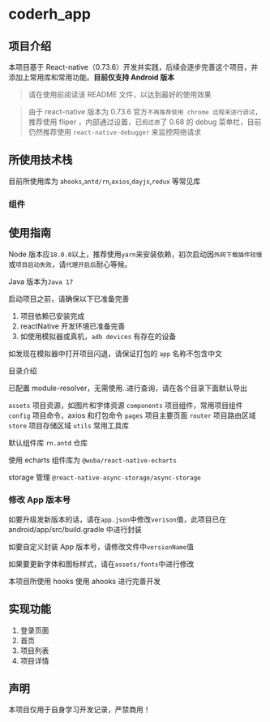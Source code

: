 # coderh_app

## 项目介绍

本项目基于 React-native（0.73.6）开发并实践，后续会逐步完善这个项目，并添加上常用库和常用功能。**目前仅支持 Android 版本**

> 请在使用前阅读该 README 文件，以达到最好的使用效果

> 由于 react-native 版本为 0.73.6 官方`不再推荐使用 chrome 远程来进行调试`，推荐使用 fliper ，内部通过设置，已`假还原`了 0.68 的 debug 菜单栏，目前仍然推荐使用 `react-native-debugger` 来监控网络请求

## 所使用技术栈

目前所使用库为 `ahooks`,`antd/rn`,`axios`,`dayjs`,`redux` 等常见库

### 组件

## 使用指南

Node 版本应`18.0.0`以上，推荐使用`yarn`来安装依赖，初次启动因`外网下载插件较慢`或`项目启动失败`，请`代理开启后`耐心等候。

Java 版本为`Java 17`

启动项目之前，请确保以下已准备完善

1. 项目依赖已安装完成
2. reactNative 开发环境已准备完善
3. 如使用模拟器或真机，`adb devices` 有存在的设备

如发现在模拟器中打开项目闪退，请保证打包的 `app` 名称不包含中文

目录介绍

已配置 module-resolver，无需使用..进行查询，请在各个目录下面默认导出

`assets` 项目资源，如图片和字体资源
`components` 项目组件，常用项目组件
`config` 项目命令，axios 和打包命令
`pages` 项目主要页面
`router` 项目路由区域
`store` 项目存储区域
`utils` 常用工具库

默认组件库 `rn.antd` 仓库

使用 echarts 组件库为 `@wuba/react-native-echarts`

storage 管理 `@react-native-async-storage/async-storage`

### 修改 App 版本号

如要升级发新版本的话，请在`app.json`中修改`verison`值，此项目已在 android/app/src/build.gradle 中进行封装

如要自定义封装 App 版本号，请修改文件中`versionName`值

如果要更新字体和图标样式，请在`assets/fonts`中进行修改

本项目所使用 hooks 使用 ahooks 进行完善开发

## 实现功能

1. 登录页面
2. 首页
3. 项目列表
4. 项目详情

## 声明

本项目仅用于自身学习开发记录，严禁商用！
